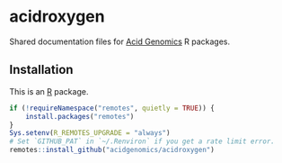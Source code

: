 # acidroxygen

Shared documentation files for [Acid Genomics][] R packages.

## Installation

This is an [R][] package.

```r
if (!requireNamespace("remotes", quietly = TRUE)) {
    install.packages("remotes")
}
Sys.setenv(R_REMOTES_UPGRADE = "always")
# Set `GITHUB_PAT` in `~/.Renviron` if you get a rate limit error.
remotes::install_github("acidgenomics/acidroxygen")
```

[acid genomics]: https://acidgenomics.com/
[r]: https://www.r-project.org/
